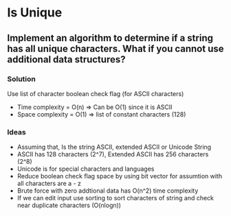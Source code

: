 # Is Unique

## Implement an algorithm to determine if a string has all unique characters. What if you cannot use additional data structures?

### Solution

Use list of character boolean check flag (for ASCII characters)
- Time complexity = O(n) => Can be O(1) since it is ASCII
- Space complexity = O(1) => list of constant characters (128)

### Ideas

- Assuming that, Is the string ASCII, extended ASCII or Unicode String
- ASCII has 128 characters (2^7), Extended ASCII has 256 characters (2^8)
- Unicode is for special characters and languages
- Reduce boolean check flag space by using bit vector for assumtion with all characters are a - z
- Brute force with zero addtional data has O(n^2) time complexity
- If we can edit input use sorting to sort characters of string and check near duplicate characters (O(nlogn))